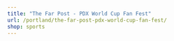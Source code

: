 ```yaml
---
title: "The Far Post - PDX World Cup Fan Fest"
url: /portland/the-far-post-pdx-world-cup-fan-fest/
shop: sports
---
```

